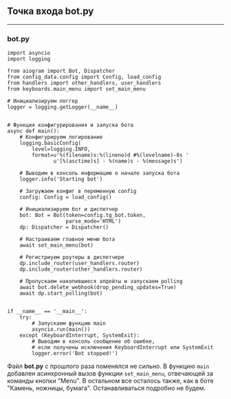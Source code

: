 ## Точка входа bot.py
------------------

### bot.py

    import asyncio
    import logging
    
    from aiogram import Bot, Dispatcher
    from config_data.config import Config, load_config
    from handlers import other_handlers, user_handlers
    from keyboards.main_menu import set_main_menu
    
    # Инициализируем логгер
    logger = logging.getLogger(__name__)
    
    
    # Функция конфигурирования и запуска бота
    async def main():
        # Конфигурируем логирование
        logging.basicConfig(
            level=logging.INFO,
            format=u'%(filename)s:%(lineno)d #%(levelname)-8s '
                   u'[%(asctime)s] - %(name)s - %(message)s')
    
        # Выводим в консоль информацию о начале запуска бота
        logger.info('Starting bot')
    
        # Загружаем конфиг в переменную config
        config: Config = load_config()
    
        # Инициализируем бот и диспетчер
        bot: Bot = Bot(token=config.tg_bot.token,
                       parse_mode='HTML')
        dp: Dispatcher = Dispatcher()
    
        # Настраиваем главное меню бота
        await set_main_menu(bot)
    
        # Регистриуем роутеры в диспетчере
        dp.include_router(user_handlers.router)
        dp.include_router(other_handlers.router)
    
        # Пропускаем накопившиеся апдейты и запускаем polling
        await bot.delete_webhook(drop_pending_updates=True)
        await dp.start_polling(bot)
    
    
    if __name__ == '__main__':
        try:
            # Запускаем функцию main
            asyncio.run(main())
        except (KeyboardInterrupt, SystemExit):
            # Выводим в консоль сообщение об ошибке,
            # если получены исключения KeyboardInterrupt или SystemExit
            logger.error('Bot stopped!')

Файл **bot.py** с прошлого раза поменялся не сильно. В функцию `main` добавлен асинхронный вызов функции `set_main_menu`, отвечающей за команды кнопки "Menu". В остальном все осталось также, как в боте "Камень, ножницы, бумага". Останавливаться подробно не будем.